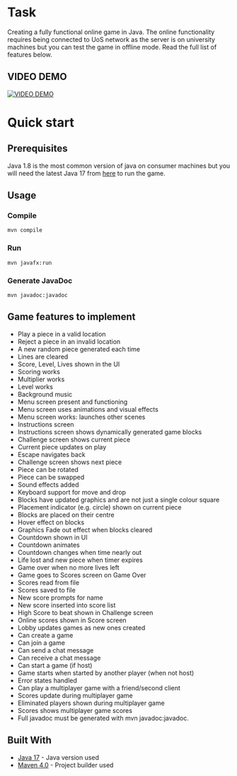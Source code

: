 # Task

Creating a fully functional online game in Java. The online functionality requires being connected to UoS network as the server is on university machines but you can test the game in offline mode. Read the full list of features below.

## VIDEO DEMO

[![VIDEO DEMO](https://img.youtube.com/vi/CcnZl6FBO6I/0.jpg)](https://www.youtube.com/watch?v=CcnZl6FBO6I)

# Quick start

## Prerequisites

Java 1.8 is the most common version of java on consumer machines but you will need the latest Java 17 from [here](https://download.oracle.com/java/17/archive/jdk-17.0.3_windows-x64_bin.exe) to run the game.

## Usage
### Compile
```
mvn compile
```

### Run
```
mvn javafx:run
```

### Generate JavaDoc
```
mvn javadoc:javadoc
```

## Game features to implement

* Play a piece in a valid location
* Reject a piece in an invalid location
* A new random piece generated each time
* Lines are cleared
* Score, Level, Lives shown in the UI
* Scoring works	
* Multiplier works
* Level works
* Background music
* Menu screen present and functioning
* Menu screen uses animations and visual effects
* Menu screen works: launches other scenes
* Instructions screen
* Instructions screen shows dynamically generated game blocks
* Challenge screen shows current piece
* Current piece updates on play
* Escape navigates back
* Challenge screen shows next piece
* Piece can be rotated
* Piece can be swapped
* Sound effects added
* Keyboard support for move and drop
* Blocks have updated graphics and are not just a single colour square
* Placement indicator (e.g. circle) shown on current piece
* Blocks are placed on their centre
* Hover effect on blocks
* Graphics	Fade out effect when blocks cleared
* Countdown shown in UI
* Countdown animates
* Countdown changes when time nearly out
* Life lost and new piece when timer expires
* Game over when no more lives left
* Game goes to Scores screen on Game Over
* Scores read from file
* Scores saved to file
* New score prompts for name
* New score inserted into score list
* High Score to beat shown in Challenge screen
* Online scores shown in Score screen
* Lobby updates games as new ones created
* Can create a game
* Can join a game
* Can send a chat message
* Can receive a chat message
* Can start a game (if host)
* Game starts when started by another player (when not host)
* Error states handled
* Can play a multiplayer game with a friend/second client
* Scores update during multiplayer game
* Eliminated players shown during multiplayer game
* Scores shows multiplayer game scores
* Full javadoc must be generated with mvn javadoc:javadoc.

## Built With
* [Java 17](https://download.oracle.com/java/17/archive/jdk-17.0.3_windows-x64_bin.exe) - Java version used
* [Maven 4.0](https://maven.apache.org/ref/4-LATEST/) - Project builder used
